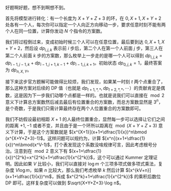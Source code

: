 好题啊好题，想不到啊想不到。

首先将模型进行转化：有一个长度为 $X+Y+Z+3$ 的环，在 $0,X+1,X+Y+2$ 处各有一个人，每次你可以指定一个人向正方向移动一步，要求任意时刻不能有两个人在同一位置，计算你发动 $N$ 个指令的方案数。

我们将过程倒过来，变成初始时候三个人可以在任意位置，最后要到达 $0,X+1,X+Y+2$，然后设 $dp_{i,j,k}$ 表示前 $i$ 步后，第二个人在第一个人前面 $j$ 步，第三人在第二个人前面 $k$ 步的方案数，那么枚举上一步走的是哪一个人可以得到 $dp_{i,j,k}=dp_{i-1,j-1,k}+dp_{i-1,j+1,k-1}+dp_{i-1,j,k+1}$。初始状态 $dp_{0,j,k}=1$，最终答案为 $dp_{n,X,Y}$。

接下来这步官方题解可能做得比较烦，我们发现，如果某一时刻 $t$ 两个点重合了，那么这种方案对后续的 DP 值（也就是 $dp_{t+1,*,*},dp_{t+2,*,*},\cdots$）的贡献肯定是偶数，这是因为下一步我们动哪个点都是一样的。也就是说我们可以直接在 $\bmod 2$ 意义下计算总方案数然后减去最后有位置重合的方案数，而总方案数显然是 $3^n$，是个奇数，于是我们只需计算最终存在两个人位置重合的方案数即可。

我们不妨假设最初相距 $X+1$ 的人最终位置重合，显然每一步可以选择让它们之间的距离 $+1,-1$ 或者不变，并且由于是一个环所以距离在 $\bmod (X+Y+Z+3)$ 意义下计算，于是这个方案数就是 $[x^{X+1}](x+1+\dfrac{1}{x})^n\bmod (x^{X+Y+Z+3}-1)$。这样问题可以规约为，计算 $[x^n](x+1+\dfrac{1}{x})^m\bmod(x^V-1)$，打个表发现这个系数没啥规律可言，因此考虑根号分治。注意到在 $\bmod 2$ 意义下有 $(x+1+\dfrac{1}{x})^{2^k}=x^{2^k}+1+\dfrac{1}{x^{2^k}}$，这个可以通过 Kummer 定理证明。因此如果 $V$ 比较小，我们可以直接对 $\log m$ 个三项多项式做多项式乘法，复杂度 $V\log m$，如果 $n$ 比较大，那么我们考虑枚举 $k$ 然后计算 $[x^{kV+n}](x+1+\dfrac{1}{x})^m$，拆成 $x^{2^k}+1+\dfrac{1}{x^{2^k}}$ 的乘积后数位 DP 即可。这样复杂度可以做到 $\sqrt{X+Y+Z+3}·\log n$。